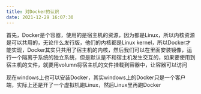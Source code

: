 ```yaml
---
title: 对Docker的认识
date: 2021-12-29 16:07:30
---
```


首先，Docker是个容器，使用的是宿主机的资源，因为都是Linux，所以内核资源是可以共用的，无论什么发行版，他们的内核都是Linux kernel，所以Docker才能实现，Docker其实只共用了宿主机的内核，然后我们可以在里面安装镜像，运行一个隔离于系统的独立系统，但是默认是不和宿主机发生交互的，如果要使用到宿主机的文件，就要用volumn将宿主机的文件挂载到容器中，让容器可以访问

现在windows上也可以安装Docker，其实windows上的Docker只是一个客户端，实际上还是开了一个虚拟机跑Linux，然后Linux里再跑Docker